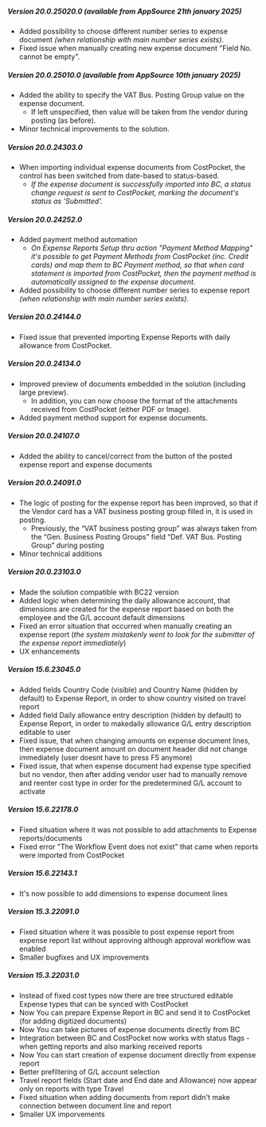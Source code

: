 ---
---
##### Version 20.0.25020.0 _(available from AppSource 21th january 2025)_
- Added possibility to choose different number series to expense document _(when relationship with main number series exists)_.
- Fixed issue when manually creating new expense document "Field No. cannot be empty".  

##### Version 20.0.25010.0 _(available from AppSource 10th january 2025)_
- Added the ability to specify the VAT Bus. Posting Group value on the expense document.
  - If left unspecified, then value will be taken from the vendor during posting (as before).
- Minor technical improvements to the solution.  

##### Version 20.0.24303.0
- When importing individual expense documents from CostPocket, the control has been switched from date-based to status-based.
  - _If the expense document is successfully imported into BC, a status change request is sent to CostPocket, marking the document's status as 'Submitted'._  

##### Version 20.0.24252.0
- Added payment method automation
  - _On Expense Reports Setup thru action "Payment Method Mapping" it's possible to get Payment Methods from CostPocket (inc. Credit cards) and map them to BC Payment method, so that when card statement is imported from CostPocket, then the payment method is automatically assigned to the expense document._
- Added possibility to choose different number series to expense report _(when relationship with main number series exists)_.  

##### Version 20.0.24144.0
- Fixed issue that prevented importing Expense Reports with daily allowance from CostPocket.  

##### Version 20.0.24134.0
- Improved preview of documents embedded in the solution (including large preview).
  - In addition, you can now choose the format of the attachments received from CostPocket (either PDF or Image).
- Added payment method support for expense documents.  

##### Version 20.0.24107.0
- Added the ability to cancel/correct from the button of the posted expense report and expense documents  

##### Version 20.0.24091.0
- The logic of posting for the expense report has been improved, so that if the Vendor card has a VAT business posting group filled in, it is used in posting.
  - Previously, the “VAT business posting group” was always taken from the “Gen. Business Posting Groups” field “Def. VAT Bus. Posting Group” during posting
- Minor technical additions  

##### Version 20.0.23103.0
- Made the solution compatible with BC22 version
- Added logic when determining the daily allowance account, that dimensions are created for the expense report based on both the employee and the G/L account default dimensions
- Fixed an error situation that occurred when manually creating an expense report (_the system mistakenly went to look for the submitter of the expense report immediately_)
- UX enhancements  

##### Version 15.6.23045.0
- Added fields Country Code (visible) and Country Name (hidden by default) to Expense Report, in order to show country visited on travel report
- Added field Daily allowance entry description (hidden by default) to Expense Report, in order to makedaily allowance G/L entry description editable to user
- Fixed issue, that when changing amounts on expense document lines, then expense document amount on document header did not change immediately (user doesnt have to press F5 anymore)
- Fixed issue, that when expense document had expense type specified but no vendor, then after adding vendor user had to manually remove and reenter cost type in order for the predetermined G/L account to activate  

##### Version 15.6.22178.0
- Fixed situation where it was not possible to add attachments to Expense reports/documents
- Fixed error "The Workflow Event does not exist" that came when reports were imported from CostPocket

##### Version 15.6.22143.1
- It's now possible to add dimensions to expense document lines

##### Version 15.3.22091.0
- Fixed situation where it was possible to post expense report from expense report list without approving although approval workflow was enabled
- Smaller bugfixes and UX improvements

##### Version 15.3.22031.0
- Instead of fixed cost types now there are tree structured editable Expense types that can be synced with CostPocket
- Now You can prepare Expense Report in BC and send it to CostPocket (for adding digitized documents)
- Now You can take pictures of expense documents directly from BC
- Integration between BC and CostPocket now works with status flags - when getting reports and also marking received reports
- Now You can start creation of expense document directly from expense report
- Better prefiltering of G/L account selection
- Travel report fields (Start date and End date and Allowance) now appear only on reports with type Travel
- Fixed situation when adding documents from report didn't make connection between document line and report
- Smaller UX imporvements
